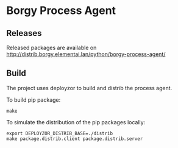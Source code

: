 # Borgy Process Agent

## Releases

Released packages are available on http://distrib.borgy.elementai.lan/python/borgy-process-agent/

## Build

The project uses deployzor to build and distrib the process agent.


To build pip package:
```
make
```

To simulate the distribution of the pip packages locally:
```
export DEPLOYZOR_DISTRIB_BASE=./distrib
make package.distrib.client package.distrib.server
```
